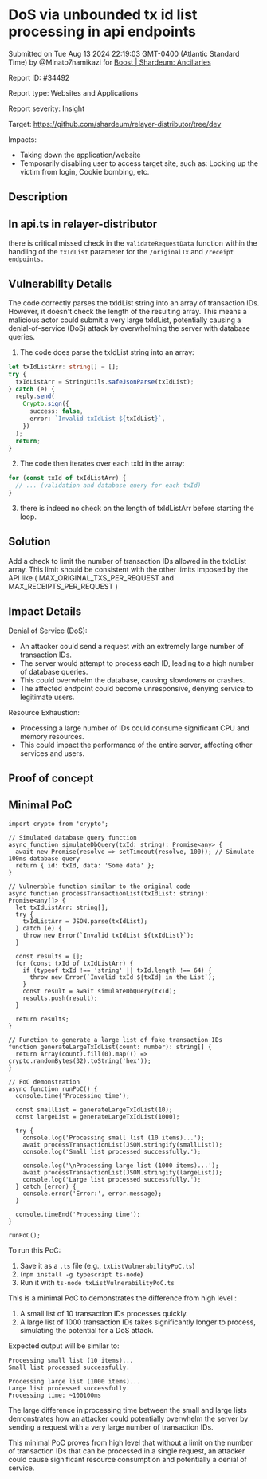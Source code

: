 
# DoS via unbounded tx id list processing in api endpoints

Submitted on Tue Aug 13 2024 22:19:03 GMT-0400 (Atlantic Standard Time) by @Minato7namikazi for [Boost | Shardeum: Ancillaries](https://immunefi.com/bounty/shardeum-ancillaries-boost/)

Report ID: #34492

Report type: Websites and Applications

Report severity: Insight

Target: https://github.com/shardeum/relayer-distributor/tree/dev

Impacts:
- Taking down the application/website
- Temporarily disabling user to access target site, such as: Locking up the victim from login, Cookie bombing, etc.

## Description
## In api.ts in relayer-distributor

there is critical missed check in the `validateRequestData` function within the handling of the `txIdList` parameter for the `/originalTx` and `/receipt endpoints.`

## Vulnerability Details

The code correctly parses the txIdList string into an array of transaction IDs.
However, it doesn't check the length of the resulting array. This means a malicious actor could submit a very large txIdList, potentially causing a denial-of-service (DoS) attack by overwhelming the server with database queries.

1. The code does parse the txIdList string into an array:

```typescript
let txIdListArr: string[] = [];
try {
  txIdListArr = StringUtils.safeJsonParse(txIdList);
} catch (e) {
  reply.send(
    Crypto.sign({
      success: false,
      error: `Invalid txIdList ${txIdList}`,
    })
  );
  return;
}
```

2. The code then iterates over each txId in the array:

```typescript
for (const txId of txIdListArr) {
  // ... (validation and database query for each txId)
}
```

3. there is indeed no check on the length of txIdListArr before starting the loop.


## Solution 

Add a check to limit the number of transaction IDs allowed in the txIdList array. This limit should be consistent with the other limits imposed by the API like ( MAX_ORIGINAL_TXS_PER_REQUEST and MAX_RECEIPTS_PER_REQUEST )

## Impact Details

Denial of Service (DoS):
   - An attacker could send a request with an extremely large number of transaction IDs.
   - The server would attempt to process each ID, leading to a high number of database queries.
   - This could overwhelm the database, causing slowdowns or crashes.
   - The affected endpoint could become unresponsive, denying service to legitimate users.

Resource Exhaustion:
   - Processing a large number of IDs could consume significant CPU and memory resources.
   - This could impact the performance of the entire server, affecting other services and users.



        
## Proof of concept
## Minimal PoC


```
import crypto from 'crypto';

// Simulated database query function
async function simulateDbQuery(txId: string): Promise<any> {
  await new Promise(resolve => setTimeout(resolve, 100)); // Simulate 100ms database query
  return { id: txId, data: 'Some data' };
}

// Vulnerable function similar to the original code
async function processTransactionList(txIdList: string): Promise<any[]> {
  let txIdListArr: string[];
  try {
    txIdListArr = JSON.parse(txIdList);
  } catch (e) {
    throw new Error(`Invalid txIdList ${txIdList}`);
  }

  const results = [];
  for (const txId of txIdListArr) {
    if (typeof txId !== 'string' || txId.length !== 64) {
      throw new Error(`Invalid txId ${txId} in the List`);
    }
    const result = await simulateDbQuery(txId);
    results.push(result);
  }

  return results;
}

// Function to generate a large list of fake transaction IDs
function generateLargeTxIdList(count: number): string[] {
  return Array(count).fill(0).map(() => crypto.randomBytes(32).toString('hex'));
}

// PoC demonstration
async function runPoC() {
  console.time('Processing time');

  const smallList = generateLargeTxIdList(10);
  const largeList = generateLargeTxIdList(1000);

  try {
    console.log('Processing small list (10 items)...');
    await processTransactionList(JSON.stringify(smallList));
    console.log('Small list processed successfully.');

    console.log('\nProcessing large list (1000 items)...');
    await processTransactionList(JSON.stringify(largeList));
    console.log('Large list processed successfully.');
  } catch (error) {
    console.error('Error:', error.message);
  }

  console.timeEnd('Processing time');
}

runPoC();
```


To run this PoC:

1. Save it as a `.ts` file (e.g., `txListVulnerabilityPoC.ts`)
2.  (`npm install -g typescript ts-node`)
3. Run it with `ts-node txListVulnerabilityPoC.ts`

This is a minimal PoC to demonstrates the difference from high level :
1. A small list of 10 transaction IDs processes quickly.
2. A large list of 1000 transaction IDs takes significantly longer to process, simulating the potential for a DoS attack.

Expected output will be similar to:

```
Processing small list (10 items)...
Small list processed successfully.

Processing large list (1000 items)...
Large list processed successfully.
Processing time: ~100100ms
```

The large difference in processing time between the small and large lists demonstrates how an attacker could potentially overwhelm the server by sending a request with a very large number of transaction IDs.

This minimal PoC proves from high level that without a limit on the number of transaction IDs that can be processed in a single request, an attacker could cause significant resource consumption and potentially a denial of service.